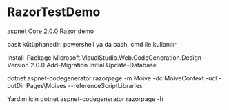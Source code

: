 # RazorTestDemo
aspnet Core 2.0.0 Razor demo

basit kütüphanedir. 
powershell ya da bash, cmd ile kullanılır

Install-Package Microsoft.VisualStudio.Web.CodeGeneration.Design -Version 2.0.0
Add-Migration Initial
Update-Database

dotnet aspnet-codegenerator razorpage -m Moive -dc MoiveContext -udl -outDir Pages\Moives --referenceScriptLibraries

Yardım için
dotnet aspnet-codegenerator razorpage -h
